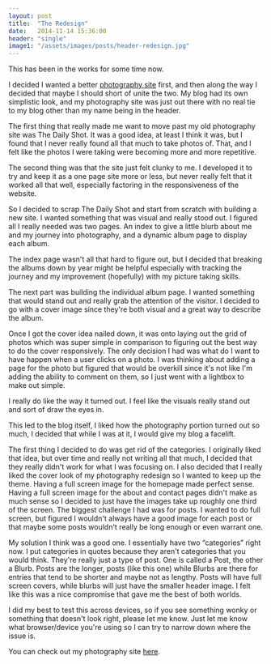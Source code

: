 ```yaml
---
layout: post
title:  "The Redesign"
date:   2014-11-14 15:36:00
header: "single"
image1: "/assets/images/posts/header-redesign.jpg"
---
```


This has been in the works for some time now.

I decided I wanted a better <a href="http://photography.kpwags.com/">photography site</a> first, and then along the way I decided that maybe I should short of unite the two.  My blog had its own simplistic look, and my photography site was just out there with no real tie to my blog other than my name being in the header.

The first thing that really made me want to move past my old photography site was The Daily Shot.  It was a good idea, at least I think it was, but I found that I never really found all that much to take photos of.  That, and I felt like the photos I were taking were becoming more and more repetitive.

The second thing was that the site just felt clunky to me.  I developed it to try and keep it as a one page site more or less, but never really felt that it worked all that well, especially factoring in the responsiveness of the website.

So I decided to scrap The Daily Shot and start from scratch with building a new site.  I wanted something that was visual and really stood out.  I figured all I really needed was two pages.  An index to give a little blurb about me and my journey into photography, and a dynamic album page to display each album.

The index page wasn't all that hard to figure out, but I decided that breaking the albums down by year might be helpful especially with tracking the journey and my improvement (hopefully) with my picture taking skills.

The next part was building the individual album page.  I wanted something that would stand out and really grab the attention of the visitor. I decided to go with a cover image since they're both visual and a great way to describe the album.

Once I got the cover idea nailed down, it was onto laying out the grid of photos which was super simple in comparison to figuring out the best way to do the cover responsively.  The only decision I had was what do I want to have happen when a user clicks on a photo. I was thinking about adding a page for the photo but figured that would be overkill since it's not like I'm adding the ability to comment on them, so I just went with a lightbox to make out simple.

I really do like the way it turned out.  I feel like the visuals really stand out and sort of draw the eyes in.

This led to the blog itself, I liked how the photography portion turned out so much, I decided that while I was at it, I would give my blog a facelift.

The first thing I decided to do was get rid of the categories.  I originally liked that idea, but over time and really not writing all that much, I decided that they really didn't work for what I was focusing on.  I also decided that I really liked the cover look of my photography redesign so I wanted to keep up the theme.  Having a full screen image for the homepage made perfect sense.  Having a full screen image for the about and contact pages didn't make as much sense so I decided to just have the images take up roughly one third of the screen. The biggest challenge I had was for posts.  I wanted to do full screen, but figured I wouldn't always have a good image for each post or that maybe some posts wouldn't really be long enough or even warrant one.

My solution I think was a good one.  I essentially have two “categories” right now.  I put categories in quotes because they aren't categories that you would think.  They're really just a type of post.  One is called a Post, the other a Blurb.  Posts are the longer, posts (like this one) while Blurbs are there for entries that tend to be shorter and maybe not as lengthy.  Posts will have full screen covers, while blurbs will just have the smaller header image.  I felt like this was a nice compromise that gave me the best of both worlds.

I did my best to test this across devices, so if you see something wonky or something that doesn't look right, please let me know.  Just let me know what browser/device you're using so I can try to narrow down where the issue is.

You can check out my photography site <a href="http://photography.kpwags.com/">here</a>.